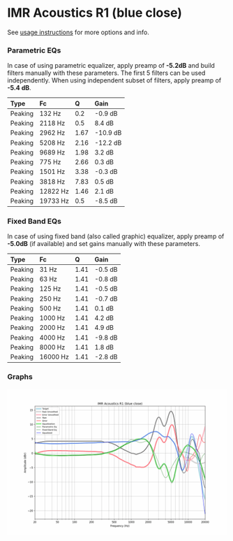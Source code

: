 # IMR Acoustics R1 (blue close)
See [usage instructions](https://github.com/jaakkopasanen/AutoEq#usage) for more options and info.

### Parametric EQs
In case of using parametric equalizer, apply preamp of **-5.2dB** and build filters manually
with these parameters. The first 5 filters can be used independently.
When using independent subset of filters, apply preamp of **-5.4 dB**.

| Type    | Fc       |    Q | Gain     |
|:--------|:---------|:-----|:---------|
| Peaking | 132 Hz   | 0.2  | -0.9 dB  |
| Peaking | 2118 Hz  | 0.5  | 8.4 dB   |
| Peaking | 2962 Hz  | 1.67 | -10.9 dB |
| Peaking | 5208 Hz  | 2.16 | -12.2 dB |
| Peaking | 9689 Hz  | 1.98 | 3.2 dB   |
| Peaking | 775 Hz   | 2.66 | 0.3 dB   |
| Peaking | 1501 Hz  | 3.38 | -0.3 dB  |
| Peaking | 3818 Hz  | 7.83 | 0.5 dB   |
| Peaking | 12822 Hz | 1.46 | 2.1 dB   |
| Peaking | 19733 Hz | 0.5  | -8.5 dB  |

### Fixed Band EQs
In case of using fixed band (also called graphic) equalizer, apply preamp of **-5.0dB**
(if available) and set gains manually with these parameters.

| Type    | Fc       |    Q | Gain    |
|:--------|:---------|:-----|:--------|
| Peaking | 31 Hz    | 1.41 | -0.5 dB |
| Peaking | 63 Hz    | 1.41 | -0.8 dB |
| Peaking | 125 Hz   | 1.41 | -0.5 dB |
| Peaking | 250 Hz   | 1.41 | -0.7 dB |
| Peaking | 500 Hz   | 1.41 | 0.1 dB  |
| Peaking | 1000 Hz  | 1.41 | 4.2 dB  |
| Peaking | 2000 Hz  | 1.41 | 4.9 dB  |
| Peaking | 4000 Hz  | 1.41 | -9.8 dB |
| Peaking | 8000 Hz  | 1.41 | 1.8 dB  |
| Peaking | 16000 Hz | 1.41 | -2.8 dB |

### Graphs
![](./IMR%20Acoustics%20R1%20(blue%20close).png)